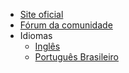 - [Site oficial](https://tainacan.org ":ignore")
- [Fórum da comunidade](https://tainacan.discourse.group ":ignore")
- Idiomas
  - [Inglês](/#tainacan-wiki)
  - [Português Brasileiro](/pt-br/#wiki-do-tainacan)
